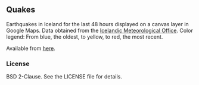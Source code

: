 ## Quakes

Earthquakes in Iceland for the last 48 hours displayed on a canvas layer in Google Maps. Data obtained from the [Icelandic Meteorological Office](http://en.vedur.is/earthquakes-and-volcanism/earthquakes). Color legend: From blue, the oldest, to yellow, to red, the most recent.

Available from [here](https://rawgit.com/ragnar-johannsson/quakes/master/index.html).

### License

BSD 2-Clause. See the LICENSE file for details.
